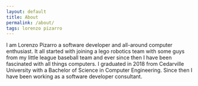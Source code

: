 ```yaml
---
layout: default
title: About
permalink: /about/
tags: lorenzo pizarro
--- 
```

I am Lorenzo Pizarro a software developer and all-around computer enthusiast. It all started with joining a lego robotics team with some guys from my little league baseball team and ever since then I have been fascinated with all things computers. I graduated in 2018 from Cedarville University with a Bachelor of Science in Computer Engineering. Since then I have been working as a software developer consultant.

